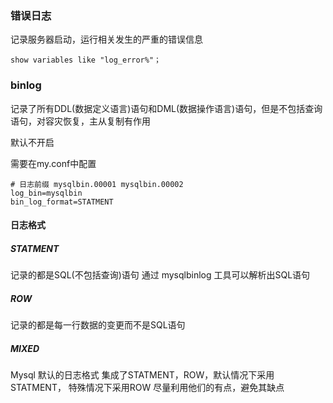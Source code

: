 ### 错误日志

记录服务器启动，运行相关发生的严重的错误信息

    show variables like "log_error%"；



### binlog


记录了所有DDL(数据定义语言)语句和DML(数据操作语言)语句，但是不包括查询语句，对容灾恢复，主从复制有作用


默认不开启

需要在my.conf中配置
    
    # 日志前缀 mysqlbin.00001 mysqlbin.00002
    log_bin=mysqlbin
    bin_log_format=STATMENT

#### 日志格式

##### STATMENT

记录的都是SQL(不包括查询)语句 通过 mysqlbinlog 工具可以解析出SQL语句


##### ROW

记录的都是每一行数据的变更而不是SQL语句

##### MIXED
Mysql 默认的日志格式
集成了STATMENT，ROW，默认情况下采用STATMENT， 特殊情况下采用ROW
尽量利用他们的有点，避免其缺点

